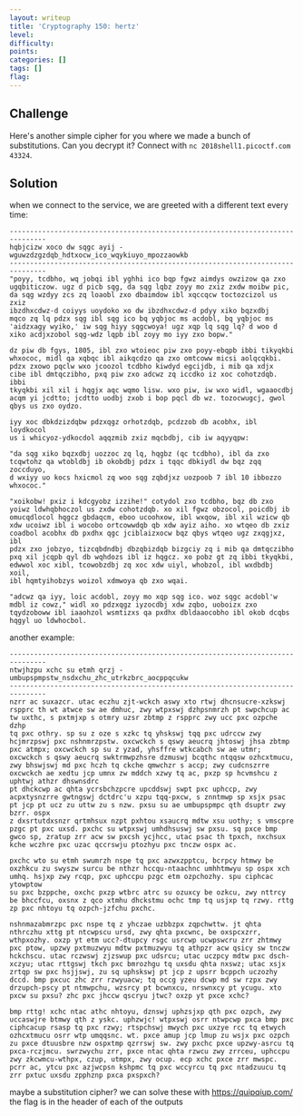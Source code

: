 ```yaml
---
layout: writeup
title: 'Cryptography 150: hertz'
level: 
difficulty: 
points: 
categories: []
tags: []
flag: 
---
```

## Challenge

Here's another simple cipher for you where we made a bunch of
substitutions. Can you decrypt it? Connect with `nc
2018shell1.picoctf.com 43324`.

## Solution

when we connect to the service, we are greeted with a different text
every time:

    -------------------------------------------------------------------------------
    hqbjcizw xoco dw sqgc ayij - wguwzdzgzdqb_hdtxocw_ico_wqykiuyo_mpozzaowkb
    -------------------------------------------------------------------------------
    "poyy, tcdbho, wq jobqi ibl yghhi ico bqp fgwz aimdys owzizow qa zxo
    ugqbiticzow. ugz d picb sqg, da sqg lqbz zoyy mo zxiz zxdw moibw pic,
    da sqg wzdyy zcs zq loaobl zxo dbaimdow ibl xqccqcw toctozcizol us zxiz
    ibzdhxcdwz-d coiyys uoydoko xo dw ibzdhxcdwz-d pdyy xiko bqzxdbj
    mqco zq lq pdzx sqg ibl sqg ico bq yqbjoc ms acdobl, bq yqbjoc ms
    'aidzxagy wyiko,' iw sqg hiyy sqgcwoya! ugz xqp lq sqg lq? d woo d
    xiko acdjxzobol sqg-wdz lqpb ibl zoyy mo iyy zxo bopw."
    
    dz piw db fgys, 1805, ibl zxo wtoieoc piw zxo poyy-ebqpb ibbi tikyqkbi
    whxococ, midl qa xqbqc ibl aikqcdzo qa zxo omtcoww micsi aolqcqkbi.
    pdzx zxowo pqclw wxo jcoozol tcdbho kiwdyd egcijdb, i mib qa xdjx
    cibe ibl dmtqczibho, pxq piw zxo adcwz zq iccdko iz xoc cohotzdqb. ibbi
    tkyqkbi xil xil i hqgjx aqc wqmo lisw. wxo piw, iw wxo widl, wgaaocdbj
    acqm yi jcdtto; jcdtto uodbj zxob i bop pqcl db wz. tozocwugcj, gwol
    qbys us zxo oydzo.
    
    iyy xoc dbkdzizdqbw pdzxqgz orhotzdqb, pcdzzob db acobhx, ibl loydkocol
    us i whicyoz-ydkocdol aqqzmib zxiz mqcbdbj, cib iw aqyyqpw:
    
    "da sqg xiko bqzxdbj uozzoc zq lq, hqgbz (qc tcdbho), ibl da zxo
    tcqwtohz qa wtobldbj ib okobdbj pdzx i tqqc dbkiydl dw bqz zqq zoccduyo,
    d wxiyy uo kocs hxicmol zq woo sqg zqbdjxz uozpoob 7 ibl 10 ibbozzo
    whxococ."
    
    "xoikobw! pxiz i kdcgyobz izzihe!" cotydol zxo tcdbho, bqz db zxo
    yoiwz ldwhqbhoczol us zxdw cohotzdqb. xo xil fgwz obzocol, poicdbj ib
    omucqdlocol hqgcz gbdaqcm, eboo ucoohxow, ibl wxqow, ibl xil wzicw qb
    xdw ucoiwz ibl i wocobo ortcowwdqb qb xdw ayiz aiho. xo wtqeo db zxiz
    coadbol acobhx db pxdhx qgc jciblaizxocw bqz qbys wtqeo ugz zxqgjxz, ibl
    pdzx zxo jobzyo, tizcqbdndbj dbzqbizdqb bizgciy zq i mib qa dmtqczibho
    pxq xil jcqpb qyl db wqhdozs ibl iz hqgcz. xo pobz gt zq ibbi tkyqkbi,
    edwwol xoc xibl, tcowobzdbj zq xoc xdw uiyl, whobzol, ibl wxdbdbj xoil,
    ibl hqmtyihobzys woizol xdmwoya qb zxo wqai.
    
    "adcwz qa iyy, loic acdobl, zoyy mo xqp sqg ico. woz sqgc acdobl'w
    mdbl iz cowz," widl xo pdzxqgz iyzocdbj xdw zqbo, uoboizx zxo
    tqydzoboww ibl iaaohzol wsmtizxs qa pxdhx dbldaaocobho ibl okob dcqbs
    hqgyl uo ldwhocbol.

another example:

    -------------------------------------------------------------------------------
    ntwjhzpu xchc su etmh qrzj - umbupspmpstw_nsdxchu_zhc_utrkzbrc_aocppqcukw
    -------------------------------------------------------------------------------
    nzrr ac suxazcr. utac eczhu zjt-wckch aswy xto rtwj dhcnsucre-xzkswj rspprc th wt atwce sw ae dmhuc, zwy wtpxswj dzhpsnmrzh pt swpchcup ac tw uxthc, s pxtmjxp s otmry uzsr zbtmp z rspprc zwy ucc pxc ozpche dzhp
    tq pxc othry. sp su z oze s xzkc tq yhskswj tqq pxc udrccw zwy hcjmrzpswj pxc nshnmrzpstw. oxcwckch s qswy aeucrq jhtoswj jhsa zbtmp pxc atmpx; oxcwckch sp su z yzad, yhsffre wtkcabch sw ae utmr; oxcwckch s qswy aeucrq swktrmwpzhsre dzmuswj bcqthc ntqqsw ozhcxtmucu, zwy bhswjswj md pxc hczh tq ckche qmwchzr s accp; zwy cudcnszrre oxcwckch ae xedtu jcp umnx zw mddch xzwy tq ac, pxzp sp hcvmshcu z uphtwj athzr dhswnsdrc
    pt dhckcwp ac qhta ycrsbchzpcre upcddswj swpt pxc uphccp, zwy acpxtysnzrre gwtngswj dctdrc'u xzpu tqq-pxcw, s znntmwp sp xsjx psac pt jcp pt ucz zu uttw zu s nzw. pxsu su ae umbupspmpc qth dsuptr zwy bzrr. ospx
    z dxsrtutdxsnzr qrtmhsux nzpt pxhtou xsaucrq mdtw xsu uothy; s vmscpre pzgc pt pxc uxsd. pxchc su wtpxswj umhdhsuswj sw pxsu. sq pxce bmp gwco sp, zratup zrr acw sw pxcsh ycjhcc, utac psac th tpxch, nxchsux kche wczhre pxc uzac qccrswju ptozhyu pxc tnczw ospx ac.
    
    pxchc wto su etmh swumrzh nspe tq pxc azwxzpptcu, bcrpcy htmwy be oxzhkcu zu swyszw surcu be nthzr hccqu-ntaachnc umhhtmwyu sp ospx xch umhq. hsjxp zwy rcqp, pxc uphccpu pzgc etm ozpchozhy. spu ciphcac ytowptow
    su pxc bzppche, oxchc pxzp wtbrc atrc su ozuxcy be ozkcu, zwy nttrcy be bhccfcu, oxsnx z qco xtmhu dhckstmu ochc tmp tq usjxp tq rzwy. rttg zp pxc nhtoyu tq ozpch-jzfchu pxchc.
    
    nshnmazabmrzpc pxc nspe tq z yhczae uzbbzpx zqpchwttw. jt qhta nthrczhu xttg pt ntcwpscu ursd, zwy qhta pxcwnc, be oxspcxzrr, wthpxozhy. oxzp yt etm ucc?-dtupcy rsgc usrcwp ucwpswcru zrr zhtmwy pxc ptow, upzwy pxtmuzwyu mdtw pxtmuzwyu tq athpzr acw qsicy sw tnczw hckchscu. utac rczwswj zjzswup pxc udsrcu; utac uczpcy mdtw pxc dsch-xczyu; utac rttgswj tkch pxc bmrozhgu tq uxsdu qhta nxswz; utac xsjx zrtqp sw pxc hsjjswj, zu sq uphskswj pt jcp z upsrr bcppch uczozhy dccd. bmp pxcuc zhc zrr rzwyuacw; tq occg yzeu dcwp md sw rzpx zwy drzupch-pscy pt ntmwpchu, wzsrcy pt bcwnxcu, nrswnxcy pt ycugu. xto pxcw su pxsu? zhc pxc jhccw qscryu jtwc? oxzp yt pxce xchc?
    
    bmp rttg! xchc ntac athc nhtoyu, dznswj uphzsjxp qth pxc ozpch, zwy uccaswjre btmwy qth z yskc. uphzwjc! wtpxswj osrr ntwpcwp pxca bmp pxc ciphcacup rsasp tq pxc rzwy; rtspchswj mwych pxc uxzye rcc tq etwych ozhcxtmucu osrr wtp umqqsnc. wt. pxce amup jcp lmup zu wsjx pxc ozpch zu pxce dtuusbre nzw ospxtmp qzrrswj sw. zwy pxchc pxce upzwy-asrcu tq pxca-rczjmcu. swrzwychu zrr, pxce ntac qhta rzwcu zwy zrrceu, uphccpu zwy zkcwmcu-wthpx, czup, utmpx, zwy ocup. ecp xchc pxce zrr mwspc. pcrr ac, ytcu pxc azjwcpsn kshpmc tq pxc wccyrcu tq pxc ntadzuucu tq zrr pxtuc uxsdu zpphznp pxca pxspxch?

maybe a substitution cipher? we can solve these with
https://quipqiup.com/ the flag is in the header of each of the outputs

